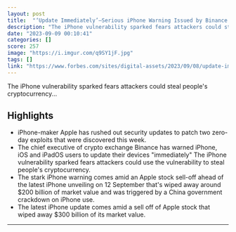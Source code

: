 ```yaml
---
layout: post
title:  "‘Update Immediately’—Serious iPhone Warning Issued by Binance CEO For ‘Billions Of Devices’"
description: "The iPhone vulnerability sparked fears attackers could steal people's cryptocurrency..."
date: "2023-09-09 00:10:41"
categories: []
score: 257
image: "https://i.imgur.com/q9SY1jF.jpg"
tags: []
link: "https://www.forbes.com/sites/digital-assets/2023/09/08/update-immediately-serious-iphone-warning-issued-by-binance-ceo-for-billions-of-devices"
---
```


The iPhone vulnerability sparked fears attackers could steal people's cryptocurrency...

## Highlights

- iPhone-maker Apple has rushed out security updates to patch two zero-day exploits that were discovered this week.
- The chief executive of crypto exchange Binance has warned iPhone, iOS and iPadOS users to update their devices "immediately" The iPhone vulnerability sparked fears attackers could use the vulnerability to steal people's cryptocurrency.
- The stark iPhone warning comes amid an Apple stock sell-off ahead of the latest iPhone unveiling on 12 September that's wiped away around $200 billion of market value and was triggered by a China government crackdown on iPhone use.
- The latest iPhone update comes amid a sell off of Apple stock that wiped away $300 billion of its market value.

---
